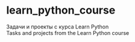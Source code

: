 # learn_python_course
Задачи и проекты с курса Learn Python
<br>
Tasks and projects from the Learn Python course

